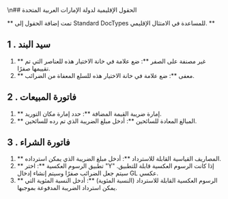 \n## الحقول الإقليمية لدولة الإمارات العربية المتحدة

** تمت إضافة الحقول إلى Standard DocTypes للمساعدة في الامتثال الإقليمي. **

## 1 \. سيد البند

1. ** غير مصنفة على الصفر **: ضع علامة في خانة الاختيار هذه للعناصر التي تم تقييمها صفرًا.
2. ** معفى **: ضع علامة في خانة الاختيار هذه للسلع المعفاة من الضرائب.

## 2 \. فاتورة المبيعات

1. ** إمارة ضريبة القيمة المضافة **: حدد إمارة مكان التوريد.
2. ** المبالغ المعادة للسائحين **: أدخل مبلغ الضريبة الذي تم رده للسائحين.

## 3 \. فاتورة الشراء

1. ** المصاريف القياسية القابلة للاسترداد **: أدخل مبلغ الضريبة الذي يمكن استرداده.
2. ** تطبيق الرسوم العكسية **: اختر "Y" إذا كانت الرسوم العكسية قابلة للتطبيق. سيتم جعل الضرائب صفرًا وسيتم إنشاء إدخال GL عكسي.
3. ** الرسوم العكسية القابلة للاسترداد (النسبة المئوية) **: أدخل النسبة المئوية التي يمكن استرداد الضريبة المدفوعة بموجبها.